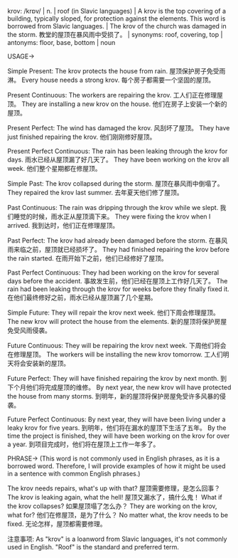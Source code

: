 krov: /krɒv/ | n. | roof (in Slavic languages) | A krov is the top covering of a building, typically sloped, for protection against the elements.  This word is borrowed from Slavic languages. | The krov of the church was damaged in the storm. 教堂的屋顶在暴风雨中受损了。 | synonyms: roof, covering, top | antonyms: floor, base, bottom | noun


USAGE->

Simple Present:
The krov protects the house from rain. 屋顶保护房子免受雨淋。
Every house needs a strong krov.  每个房子都需要一个坚固的屋顶。

Present Continuous:
The workers are repairing the krov. 工人们正在修理屋顶。
They are installing a new krov on the house. 他们在房子上安装一个新的屋顶。

Present Perfect:
The wind has damaged the krov. 风刮坏了屋顶。
They have just finished repairing the krov.  他们刚刚修好屋顶。

Present Perfect Continuous:
The rain has been leaking through the krov for days. 雨水已经从屋顶漏了好几天了。
They have been working on the krov all week. 他们整个星期都在修屋顶。

Simple Past:
The krov collapsed during the storm. 屋顶在暴风雨中倒塌了。
They repaired the krov last summer.  去年夏天他们修了屋顶。

Past Continuous:
The rain was dripping through the krov while we slept. 我们睡觉的时候，雨水正从屋顶滴下来。
They were fixing the krov when I arrived. 我到达时，他们正在修理屋顶。

Past Perfect:
The krov had already been damaged before the storm. 在暴风雨来临之前，屋顶就已经损坏了。
They had finished repairing the krov before the rain started.  在雨开始下之前，他们已经修好了屋顶。

Past Perfect Continuous:
They had been working on the krov for several days before the accident. 事故发生前，他们已经在屋顶上工作好几天了。
The rain had been leaking through the krov for weeks before they finally fixed it.  在他们最终修好之前，雨水已经从屋顶漏了几个星期。

Simple Future:
They will repair the krov next week.  他们下周会修理屋顶。
The new krov will protect the house from the elements.  新的屋顶将保护房屋免受风雨侵袭。

Future Continuous:
They will be repairing the krov next week.  下周他们将会在修理屋顶。
The workers will be installing the new krov tomorrow. 工人们明天将会安装新的屋顶。


Future Perfect:
They will have finished repairing the krov by next month. 到下个月他们将完成屋顶的维修。
By next year, the new krov will have protected the house from many storms.  到明年，新的屋顶将保护房屋免受许多风暴的侵袭。

Future Perfect Continuous:
By next year, they will have been living under a leaky krov for five years. 到明年，他们将在漏水的屋顶下生活了五年。
By the time the project is finished, they will have been working on the krov for over a year.  到项目完成时，他们将在屋顶上工作一年多了。


PHRASE->
(This word is not commonly used in English phrases, as it is a borrowed word.  Therefore, I will provide examples of how it might be used in a sentence with common English phrases.)

The krov needs repairs, what's up with that? 屋顶需要修理，是怎么回事？
The krov is leaking again, what the hell! 屋顶又漏水了，搞什么鬼！
What if the krov collapses? 如果屋顶塌了怎么办？
They are working on the krov, what for? 他们在修屋顶，是为了什么？
No matter what, the krov needs to be fixed. 无论怎样，屋顶都需要修理。


注意事项:  As "krov" is a loanword from Slavic languages, it's not commonly used in English.  "Roof" is the standard and preferred term.
